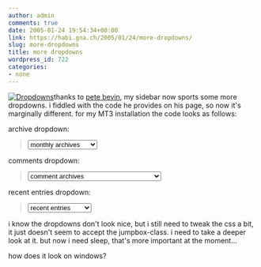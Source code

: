 ```yaml
---
author: admin
comments: true
date: 2005-01-24 19:54:34+00:00
link: https://habi.gna.ch/2005/01/24/more-dropdowns/
slug: more-dropdowns
title: more dropdowns
wordpress_id: 722
categories:
- none
---
```



[![Dropdowns](https://habi.gna.ch/blog/images/dropdowns-tm.jpg)](https://habi.gna.ch/blog/images/dropdowns.jpg)thanks to [pete bevin](http://www.petebevin.com/archives/2002/03/12/drop_down_menus.html), my sidebar now sports some more dropdowns. i fiddled with the code he provides on his page, so now it's marginally different. for my MT3 installation the code looks as follows:  

archive dropdown:


<blockquote>
<form>
  
<select onChange="document.location=options[selectedIndex].value;" class="jumpbox">
  
<option value="">monthly archives</option>
  
<MTArchiveList archive_type="Monthly">
  
<option value="<$MTArchiveLink$>"><$MTArchiveTitle$></option>
  
</MTArchiveList>
  
</select>
  
</form>
</blockquote>


comments dropdown:


<blockquote>
<form>
  
<select onChange="document.location=options[selectedIndex].value;" class="jumpbox">
  
<option value="">comment archives</option>
  
<$MTComments lastn="10"$ sort_order="descend">
  
<option value="<$MTBlogArchiveURL$><$MTCommentEntryID pad="1"$>.html"> by <$MTCommentAuthor$>, <? echo datediff2('<$MTCommentDate format="%Y-%m-%d %H:%M:%S"$>'); ?></option>
  
</MTComments>
  
</select>
  
</form>
</blockquote>


recent entries dropdown:


<blockquote>
<form>
  
<select onChange="document.location=options[selectedIndex].value;" class="jumpbox">
  
<option value="">recent entries</option>
  
<MTEntries lastn="10" sort_order="descend">
  
<option value="<$MTEntryPermalink$>"> <$MTEntryTitle$></option>
  
</MTEntries>
  
</select>
  
</form>
</blockquote>


i know the dropdowns don't look nice, but i still need to tweak the css a bit, it just doesn't seem to accept the jumpbox-class. i need to take a deeper look at it. but now i need sleep, that's more important at the moment...
  
how does it look on windows?


